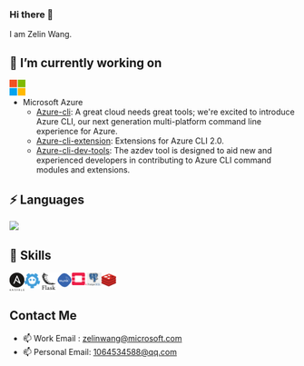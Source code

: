 ### Hi there 👋

I am Zelin Wang.

## 🔭 I’m currently working on
<a href="https://github.com/Azure/azure-cli" target="_blank"><img src="https://github.com/wangzelin007/wangzelin007/blob/main/icons/microsoft.png" align="left" alt="Kubernetes" width="28px"/></img></a>
<br>
- Microsoft Azure
  - [Azure-cli](https://github.com/Azure/azure-cli): A great cloud needs great tools; we're excited to introduce Azure CLI, our next generation multi-platform command line experience for Azure.
  - [Azure-cli-extension](https://github.com/Azure/azure-cli-extensions): Extensions for Azure CLI 2.0.
  - [Azure-cli-dev-tools](https://github.com/Azure/azure-cli-dev-tools): The azdev tool is designed to aid new and experienced developers in contributing to Azure CLI command modules and extensions.

## ⚡ Languages

![](https://github-readme-stats.vercel.app/api/top-langs/?username=wangzelin007&hide=html,css&layout=compact&langs_count=10)

## 🌱 Skills

<a href="https://www.python.org" target="_blank"> <img src="https://github.com/wangzelin007/wangzelin007/blob/main/icons/ansible.png" align="left" alt="Ansible" width="26px"/></a>
<a href="https://etcd.io/" target="_blank"><img src="https://github.com/wangzelin007/wangzelin007/blob/main/icons/etcd.png" align="left" alt="Etcd" width="28px"/></a>
<a href="https://flask.palletsprojects.com/en/2.0.x/" target="_blank"><img src="https://github.com/wangzelin007/wangzelin007/blob/main/icons/flask.png" align="left" alt="Flask" width="30px"/></a>
<a href="https://www.mysql.com/" target="_blank"> <img src="https://github.com/wangzelin007/wangzelin007/blob/main/icons/mysql.png" align="left" alt="Mysql" width="26px"/> </a>
<a href="https://www.openstack.org/" target="_blank"> <img src="https://github.com/wangzelin007/wangzelin007/blob/main/icons/openstack.png" align="left" alt="Openstack" width="26px"/> </a>
<a href="https://www.postgresql.org/" target="_blank"> <img src="https://github.com/wangzelin007/wangzelin007/blob/main/icons/postgre.png" align="left" alt="Postgre" width="26px"/> </a>
<a href="https://redis.io/" target="_blank"> <img src="https://github.com/wangzelin007/wangzelin007/blob/main/icons/redis.png" align="left" alt="Redis" width="26px"/> </a>
<br>
<br>


## Contact Me
- 📫 Work Email : zelinwang@microsoft.com
- 📫 Personal Email: 1064534588@qq.com
